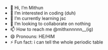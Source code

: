 - 👋 Hi, I’m Mithun 
- 👀 I’m interested in coding (duh)
- 🌱 I’m currently learning jsc
- 💞️ I’m looking to collaborate on nothing 
- 📫 How to reach me @mithxnnnnn__(ig)
- 😄 Pronouns: HE/HIM
- ⚡ Fun fact: i can tell the whole periodic table

<!---
wecodeine/wecodeine is a ✨ special ✨ repository because its `README.md` (this file) appears on your GitHub profile.
You can click the Preview link to take a look at your changes.
--->
